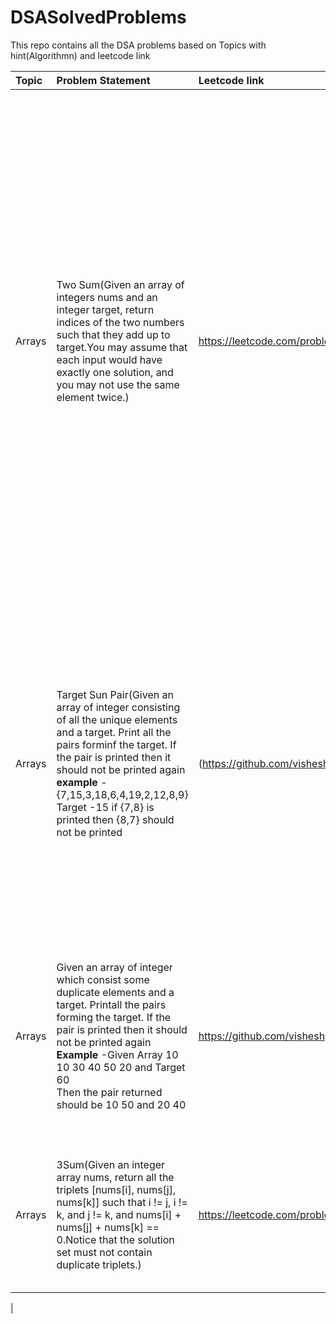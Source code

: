 # DSASolvedProblems
This repo contains all the DSA problems based on Topics with hint(Algorithmn) and leetcode link

| Topic      | Problem Statement |  Leetcode link   |    Hint(Algorithmn)   |  Code  |
| :---        |:----   |:--- | :---     |:--- |
|   Arrays         | Two Sum(Given an array of integers nums and an integer target, return indices of the two numbers such that they add up to target.You may assume that each input would have exactly one solution, and you may not use the same element twice.) |   https://leetcode.com/problems/two-sum/  | **Approach used** - Iterate the array and check whether hashmap contains the differece of current element from target, If it contains then answer is found else add that element within hashmap along withits index.</br> **Comments**</br>  -1. Two Pointer Strategy would not work here as Array is not sorted and sorting array and finding answer would result in incorrect index</br> 2. First loading complete hashmap and then iterating array and check whether the difference is present as a key would also not work as the given approach would also return the answer by using same element twice |  **Using o(n2) approach** ![image](https://user-images.githubusercontent.com/52998083/181482537-61ce68c9-8b5d-42a4-9b77-43dc97d02c47.png) **Using o(n) approach** ![image](https://user-images.githubusercontent.com/52998083/181487633-e4b00c1b-05ea-4f95-b828-4b1210f58c8a.png)
| Arrays     |Target Sun Pair(Given an array of integer consisting of all the unique elements and a target. Print all the pairs forminf the target. If the pair is printed then it should not be printed again</br> **example** - {7,15,3,18,6,4,19,2,12,8,9} Target -15 if {7,8} is printed then {8,7} should not be printed |(https://github.com/visheshgupta08071992/JavaPractise/blob/master/src/main/java/DSAPreparation/Grind75/Array/TargetSumPair.java) | Sort the Array and use two pointer strategy. Find sum of first and last element and keep on increasing and decresing the pointer. The given approach would not have worked if we had duplicate elements within the array,Check the nect progrgram where we need to find unique pair when array had duplicate elements</br> **Comments** - Hashmap would not work here as we want unique pairs  |**Complexity o(nlogn)** ![image](https://user-images.githubusercontent.com/52998083/181497150-5c2561aa-01f8-4280-a211-ada59cb595a8.png)
 |Arrays     | Given an array of integer which consist some duplicate elements and a target. Printall the pairs forming the target. If the pair is printed then it should not be printed again</br> **Example** -Given Array 10 10 30 40 50 20   and Target 60 </br> Then the pair returned should be 10 50 and 20 40  |https://github.com/visheshgupta08071992/JavaPractise/blob/master/src/main/java/DSAPreparation/Grind75/Array/SumTargetSumUniquePairs.java | **Approach used** - Sort the array and use two pointer strategy. Find sum of first and last element and keep on increasing and decresing the pointer. Here we just need to ensure that the next element is not similar to previous element using while loop    | **Complexity o(nlogn)**![image](https://user-images.githubusercontent.com/52998083/181508812-d2f11e44-c37d-4a8a-b702-865836808e4f.png) |
 | Arrays        | 3Sum(Given an integer array nums, return all the triplets [nums[i], nums[j], nums[k]] such that i != j, i != k, and j != k, and nums[i] + nums[j] + nums[k] == 0.Notice that the solution set must not contain duplicate triplets.)  |https://leetcode.com/problems/3sum/ | For Three sum Solution we need to use Two sum solution. Here we need to iterate the array until length -3 and find two sum pair with each array element. Sorting of array is necessary here    |**Complexity-o(nlog)** ![image](https://user-images.githubusercontent.com/52998083/181753080-abdbb5d3-64b5-42a3-9480-cb28b2f00ec4.png) ![image](https://user-images.githubusercontent.com/52998083/181753134-90942ad9-929f-4bd1-8c4a-91da4e3a6cf1.png)
 |




